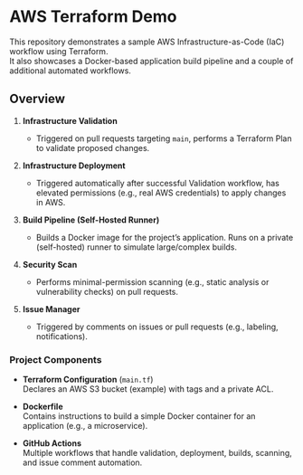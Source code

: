# AWS Terraform Demo

This repository demonstrates a sample AWS Infrastructure-as-Code (IaC) workflow using Terraform.  
It also showcases a Docker-based application build pipeline and a couple of additional automated workflows.

## Overview

1. **Infrastructure Validation**  
   - Triggered on pull requests targeting `main`, performs a Terraform Plan to validate proposed changes.

2. **Infrastructure Deployment**   
   - Triggered automatically after successful Validation workflow, has elevated permissions (e.g., real AWS credentials) to apply changes in AWS.

3. **Build Pipeline (Self-Hosted Runner)**  
   - Builds a Docker image for the project’s application. Runs on a private (self-hosted) runner to simulate large/complex builds.

4. **Security Scan**  
   - Performs minimal-permission scanning (e.g., static analysis or vulnerability checks) on pull requests.

5. **Issue Manager**  
   - Triggered by comments on issues or pull requests (e.g., labeling, notifications).

### Project Components

- **Terraform Configuration** (`main.tf`)  
  Declares an AWS S3 bucket (example) with tags and a private ACL.
  
- **Dockerfile**  
  Contains instructions to build a simple Docker container for an application (e.g., a microservice).

- **GitHub Actions**  
  Multiple workflows that handle validation, deployment, builds, scanning, and issue comment automation.
  
